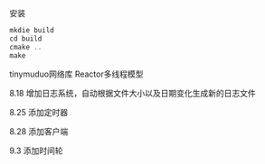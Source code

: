 安装
```c++
mkdie build
cd build
cmake ..
make
```
tinymuduo网络库
Reactor多线程模型

8.18 增加日志系统，自动根据文件大小以及日期变化生成新的日志文件

8.25 添加定时器  

8.28 添加客户端  

9.3 添加时间轮